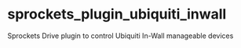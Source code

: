 # sprockets_plugin_ubiquiti_inwall
Sprockets Drive plugin to control Ubiquiti In-Wall manageable devices 
